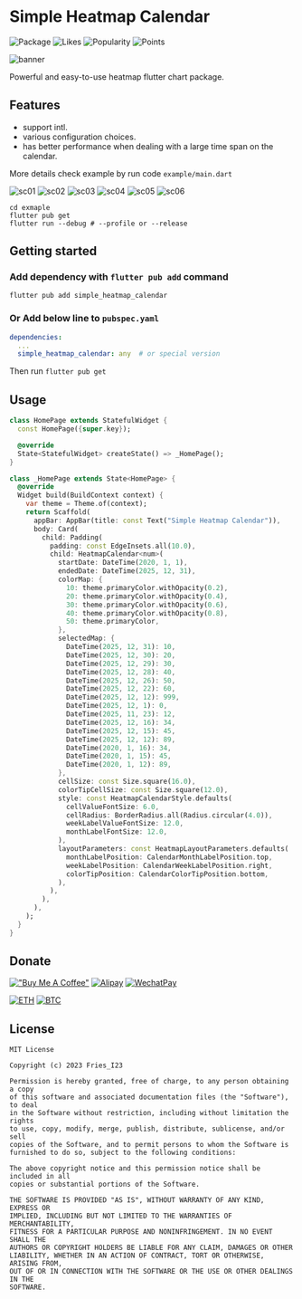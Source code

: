 # Simple Heatmap Calendar

![Package][pubdev-package]
![Likes][pubdev-likes]
![Popularity][pubdev-popularity]
![Points][pubdev-points]

![banner][banner]

Powerful and easy-to-use heatmap flutter chart package.

## Features

- support intl.
- various configuration choices.
- has better performance when dealing with a large time span on the calendar.

More details check example by run code `example/main.dart`

![sc01][sc01]
![sc02][sc02]
![sc03][sc03]
![sc04][sc04]
![sc05][sc05]
![sc06][sc06]

```shell
cd exmaple
flutter pub get
flutter run --debug # --profile or --release
```

## Getting started

### Add dependency with `flutter pub add` command

```shell
flutter pub add simple_heatmap_calendar
```

### **Or** Add below line to `pubspec.yaml`

```yaml
dependencies:
  ...
  simple_heatmap_calendar: any  # or special version

```

Then run `flutter pub get`

## Usage

```Dart
class HomePage extends StatefulWidget {
  const HomePage({super.key});

  @override
  State<StatefulWidget> createState() => _HomePage();
}

class _HomePage extends State<HomePage> {
  @override
  Widget build(BuildContext context) {
    var theme = Theme.of(context);
    return Scaffold(
      appBar: AppBar(title: const Text("Simple Heatmap Calendar")),
      body: Card(
        child: Padding(
          padding: const EdgeInsets.all(10.0),
          child: HeatmapCalendar<num>(
            startDate: DateTime(2020, 1, 1),
            endedDate: DateTime(2025, 12, 31),
            colorMap: {
              10: theme.primaryColor.withOpacity(0.2),
              20: theme.primaryColor.withOpacity(0.4),
              30: theme.primaryColor.withOpacity(0.6),
              40: theme.primaryColor.withOpacity(0.8),
              50: theme.primaryColor,
            },
            selectedMap: {
              DateTime(2025, 12, 31): 10,
              DateTime(2025, 12, 30): 20,
              DateTime(2025, 12, 29): 30,
              DateTime(2025, 12, 28): 40,
              DateTime(2025, 12, 26): 50,
              DateTime(2025, 12, 22): 60,
              DateTime(2025, 12, 12): 999,
              DateTime(2025, 12, 1): 0,
              DateTime(2025, 11, 23): 12,
              DateTime(2025, 12, 16): 34,
              DateTime(2025, 12, 15): 45,
              DateTime(2025, 12, 12): 89,
              DateTime(2020, 1, 16): 34,
              DateTime(2020, 1, 15): 45,
              DateTime(2020, 1, 12): 89,
            },
            cellSize: const Size.square(16.0),
            colorTipCellSize: const Size.square(12.0),
            style: const HeatmapCalendarStyle.defaults(
              cellValueFontSize: 6.0,
              cellRadius: BorderRadius.all(Radius.circular(4.0)),
              weekLabelValueFontSize: 12.0,
              monthLabelFontSize: 12.0,
            ),
            layoutParameters: const HeatmapLayoutParameters.defaults(
              monthLabelPosition: CalendarMonthLabelPosition.top,
              weekLabelPosition: CalendarWeekLabelPosition.right,
              colorTipPosition: CalendarColorTipPosition.bottom,
            ),
          ),
        ),
      ),
    );
  }
}

```

## Donate

[!["Buy Me A Coffee"][buymeacoffee-badge]](https://www.buymeacoffee.com/d49cb87qgww)
[![Alipay][alipay-badge]][alipay-addr]
[![WechatPay][wechat-badge]][wechat-addr]

[![ETH][eth-badge]][eth-addr]
[![BTC][btc-badge]][btc-addr]

## License

```text
MIT License

Copyright (c) 2023 Fries_I23

Permission is hereby granted, free of charge, to any person obtaining a copy
of this software and associated documentation files (the "Software"), to deal
in the Software without restriction, including without limitation the rights
to use, copy, modify, merge, publish, distribute, sublicense, and/or sell
copies of the Software, and to permit persons to whom the Software is
furnished to do so, subject to the following conditions:

The above copyright notice and this permission notice shall be included in all
copies or substantial portions of the Software.

THE SOFTWARE IS PROVIDED "AS IS", WITHOUT WARRANTY OF ANY KIND, EXPRESS OR
IMPLIED, INCLUDING BUT NOT LIMITED TO THE WARRANTIES OF MERCHANTABILITY,
FITNESS FOR A PARTICULAR PURPOSE AND NONINFRINGEMENT. IN NO EVENT SHALL THE
AUTHORS OR COPYRIGHT HOLDERS BE LIABLE FOR ANY CLAIM, DAMAGES OR OTHER
LIABILITY, WHETHER IN AN ACTION OF CONTRACT, TORT OR OTHERWISE, ARISING FROM,
OUT OF OR IN CONNECTION WITH THE SOFTWARE OR THE USE OR OTHER DEALINGS IN THE
SOFTWARE.

```

[pubdev-package]: https://img.shields.io/pub/v/simple_heatmap_calendar.svg
[pubdev-likes]: https://img.shields.io/pub/likes/simple_heatmap_calendar?logo=dart
[pubdev-popularity]: https://img.shields.io/pub/popularity/simple_heatmap_calendar?logo=dart
[pubdev-points]: https://img.shields.io/pub/points/simple_heatmap_calendar?logo=dart
[banner]: https://user-images.githubusercontent.com/20661034/224279041-833335b9-70c5-41b9-826b-0214ac525b6b.png
[sc01]: https://user-images.githubusercontent.com/20661034/224278286-08dde6be-2e6d-4f9e-a732-07add1842c6c.gif
[sc02]: https://user-images.githubusercontent.com/20661034/224278425-5ea1b21f-290c-44d1-8e92-e919ef1fc82e.gif
[sc03]: https://user-images.githubusercontent.com/20661034/224278429-7cf7c8cb-2f55-4cae-b71a-cdbc1a4342be.gif
[sc04]: https://user-images.githubusercontent.com/20661034/224278619-21b04340-2d74-48cc-a0c5-06c67f35cf47.gif
[sc05]: https://user-images.githubusercontent.com/20661034/224278631-2855d819-f51e-451a-aaf1-b0e2d18507db.gif
[sc06]: https://user-images.githubusercontent.com/20661034/224278416-37524f10-08b9-4c51-aa19-5e52f0d69e38.gif
[buymeacoffee-badge]: https://img.shields.io/badge/Buy_Me_A_Coffee-FFDD00?style=for-the-badge&logo=buy-me-a-coffee&logoColor=black
[alipay-badge]: https://img.shields.io/badge/alipay-00A1E9?style=for-the-badge&logo=alipay&logoColor=white
[alipay-addr]: https://raw.githubusercontent.com/FriesI23/mhabit/main/docs/README/images/donate-alipay.jpg
[wechat-badge]: https://img.shields.io/badge/WeChat-07C160?style=for-the-badge&logo=wechat&logoColor=white
[wechat-addr]: https://raw.githubusercontent.com/FriesI23/mhabit/main/docs/README/images/donate-wechatpay.png
[eth-badge]: https://img.shields.io/badge/Ethereum-3C3C3D?style=for-the-badge&logo=Ethereum&logoColor=white
[eth-addr]: https://etherscan.io/address/0x35FC877Ef0234FbeABc51ad7fC64D9c1bE161f8F
[btc-badge]: https://img.shields.io/badge/Bitcoin-000000?style=for-the-badge&logo=bitcoin&logoColor=white
[btc-addr]: https://blockchair.com/bitcoin/address/bc1qz2vjews2fcscmvmcm5ctv47mj6236x9p26zk49
